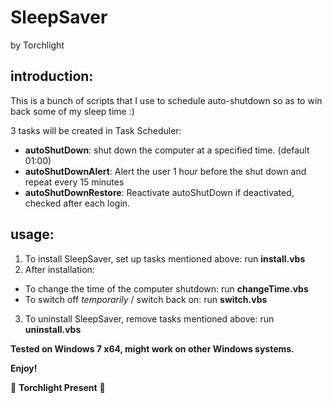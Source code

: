 # SleepSaver

by Torchlight

## introduction:

This is a bunch of scripts that I use to schedule auto-shutdown so as to win back some of my sleep time :)

3 tasks will be created in Task Scheduler:

* __autoShutDown__:         shut down the computer at a specified time. (default 01:00)
* __autoShutDownAlert__:    Alert the user 1 hour before the shut down and repeat every 15 minutes
* __autoShutDownRestore__:  Reactivate autoShutDown if deactivated, checked after each login.

## usage:

1. To install SleepSaver, set up tasks mentioned above: run __install.vbs__
2. After installation:
  * To change the time of the computer shutdown: run __changeTime.vbs__
  * To switch off _temporarily_ / switch back on: run __switch.vbs__
3. To uninstall SleepSaver, remove tasks mentioned above: run __uninstall.vbs__

__Tested on Windows 7 x64, might work on other Windows systems.__

__Enjoy!__

:flashlight: __Torchlight Present__ :flashlight:
